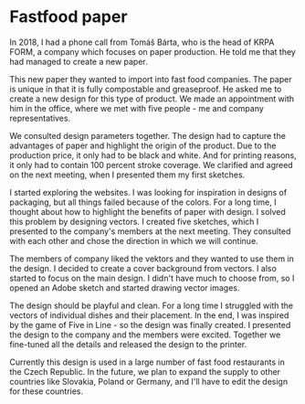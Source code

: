 # Fastfood paper
In 2018, I had a phone call from Tomáš Bárta, who is the head of KRPA FORM, a company which focuses on paper production. He told me that they had managed to create a new paper. 

This new paper they wanted to import into fast food companies. The paper is unique in that it is fully compostable and greaseproof. He asked me to create a new design for this type of product. We made an appointment with him in the office, where we met with five people - me and company representatives.

We consulted design parameters together. The design had to capture the advantages of paper and highlight the origin of the product. Due to the production price, it only had to be black and white. And for printing reasons, it only had to contain 100 percent stroke coverage. We clarified and agreed on the next meeting, when I presented them my first sketches.

I started exploring the websites. I was looking for inspiration in designs of packaging, but all things failed because of the colors. For a long time, I thought about how to highlight the benefits of paper with design. I solved this problem by designing vectors. I created five sketches, which I presented to the company's members at the next meeting. They consulted with each other and chose the direction in which we will continue.


The members of company liked the vektors and they wanted to use them in the design. I decided to create a cover background from vectors. I also started to focus on the main design. I didn't have much to choose from, so I opened an Adobe sketch and started drawing vector images.


The design should be playful and clean. For a long time I struggled with the vectors of individual dishes and their placement. In the end, I was inspired by the game of Five in Line - so the design was finally created. I presented the design to the company and the members were excited. Together we fine-tuned all the details and released the design to the printer.


Currently this design is used in a large number of fast food restaurants in the Czech Republic. In the future, we plan to expand the supply to other countries like Slovakia, Poland or Germany, and I'll have to edit the design for these countries.

